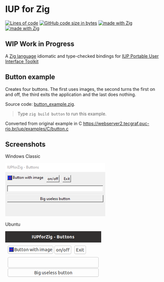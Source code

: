 # IUP for Zig
[![Lines of code](https://img.shields.io/tokei/lines/github/batiati/IUPforZig)]()
[![GitHub code size in bytes](https://img.shields.io/github/languages/code-size/batiati/IUPforZig)]()
[![made with Zig](https://img.shields.io/badge/made%20with%20%E2%9D%A4%20-Zig-orange)]()
[![made with Zig](https://img.shields.io/badge/unlicensed-public%20domain-brightgreen)]()

## WIP Work in Progress

A [Zig language](https://ziglang.org/) idiomatic and type-checked bindings for [IUP Portable User Interface Toolkit](https://webserver2.tecgraf.puc-rio.br/iup/)

## Button example

Creates four buttons.
The first uses images, the second turns the first on and off, the third exits the application and the last does nothing.

Source code: [button_example.zig](../src/button_example.zig).

> Type `zig build button` to run this example.

Converted from original example in C
https://webserver2.tecgraf.puc-rio.br/iup/examples/C/button.c

## Screenshots

Windows Classic

![Button Windows](ButtonWindows.gif)

Ubuntu

![Button Ubuntu](ButtonUbuntu.gif)
